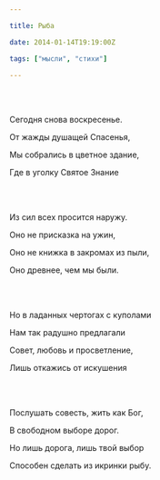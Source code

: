 ```yaml
---

title: Рыба

date: 2014-01-14T19:19:00Z

tags: ["мысли", "стихи"]

---
```


<br/><br/>

Сегодня снова воскресенье.

От жажды душащей Спасенья,

Мы собрались в цветное здание,

Где в уголку Святое Знание

<br/><br/>

Из сил всех просится наружу.

Оно не присказка на ужин,

Оно не книжка в закромах из пыли,

Оно древнее, чем мы были.

<br/><br/>

Но в ладанных чертогах с куполами

Нам так радушно предлагали

Совет, любовь и просветление,

Лишь откажись от искушения

<br/><br/>

Послушать совесть, жить как Бог,

В свободном выборе дорог.

Но лишь дорога, лишь твой выбор

Способен сделать из икринки рыбу.

<br/><br/>

